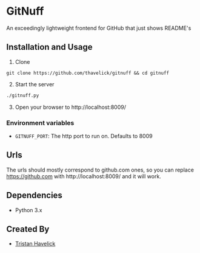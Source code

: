 # GitNuff

An exceedingly lightweight frontend for GitHub that just shows README's

## Installation and Usage

1. Clone
  ```
  git clone https://github.com/thavelick/gitnuff && cd gitnuff
  ```
2. Start the server
  ```bash
  ./gitnuff.py
  ```
3. Open your browser to http://localhost:8009/

### Environment variables

* `GITNUFF_PORT`: The http port to run on. Defaults to 8009

## Urls

The urls should mostly correspond to github.com ones, so you can replace https://github.com with http://localhost:8009/ and it will work.

## Dependencies
* Python 3.x


## Created By
* [Tristan Havelick](https:/tristanhavelick.com)
